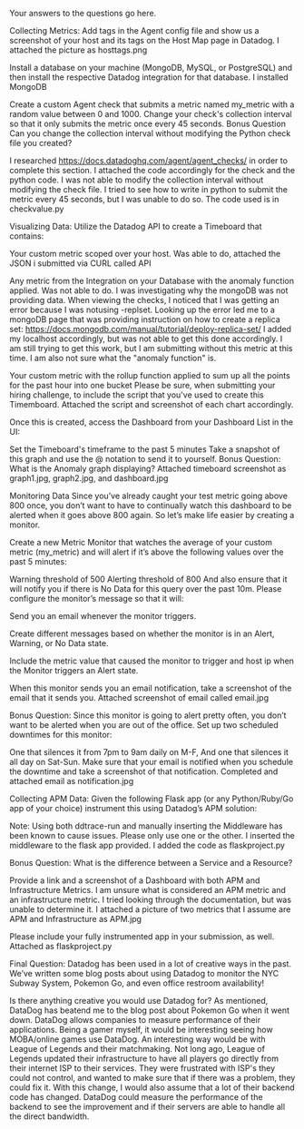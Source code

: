 Your answers to the questions go here.

Collecting Metrics:
Add tags in the Agent config file and show us a screenshot of your host and its tags on the Host Map page in Datadog.
  I attached the picture as hosttags.png

Install a database on your machine (MongoDB, MySQL, or PostgreSQL) and then install the respective Datadog integration for that database.
  I installed MongoDB

Create a custom Agent check that submits a metric named my_metric with a random value between 0 and 1000.
Change your check's collection interval so that it only submits the metric once every 45 seconds.
Bonus Question Can you change the collection interval without modifying the Python check file you created?

  I researched https://docs.datadoghq.com/agent/agent_checks/ in order to complete this section.  I attached the code accordingly for the check and the python code.  I was not able to modify the collection interval without modifying the check file.  I tried to see how to write in python to submit the metric every 45 seconds, but I was unable to do so.  The code used is in checkvalue.py

Visualizing Data:
Utilize the Datadog API to create a Timeboard that contains:

Your custom metric scoped over your host.
  Was able to do, attached the JSON i submitted via CURL called API

Any metric from the Integration on your Database with the anomaly function applied.
  Was not able to do.  I was investigating why the mongoDB was not providing data.  When viewing the checks, I noticed that I was getting an error because I was notusing -replset.  Looking up the error led me to a mongoDB page that was providing instruction on how to create a replica set:
https://docs.mongodb.com/manual/tutorial/deploy-replica-set/
I added my localhost accordingly, but was not able to get this done accordingly.  I am still trying to get this work, but I am submitting without this metric at this time.  I am also not sure what the "anomaly function" is.

Your custom metric with the rollup function applied to sum up all the points for the past hour into one bucket
Please be sure, when submitting your hiring challenge, to include the script that you've used to create this Timemboard.
  Attached the script and screenshot of each chart accordingly.


Once this is created, access the Dashboard from your Dashboard List in the UI:

Set the Timeboard's timeframe to the past 5 minutes
Take a snapshot of this graph and use the @ notation to send it to yourself.
Bonus Question: What is the Anomaly graph displaying?
  Attached timeboard screenshot as graph1.jpg, graph2.jpg, and dashboard.jpg

Monitoring Data
Since you’ve already caught your test metric going above 800 once, you don’t want to have to continually watch this dashboard to be alerted when it goes above 800 again. So let’s make life easier by creating a monitor.

Create a new Metric Monitor that watches the average of your custom metric (my_metric) and will alert if it’s above the following values over the past 5 minutes:

Warning threshold of 500
Alerting threshold of 800
And also ensure that it will notify you if there is No Data for this query over the past 10m.
Please configure the monitor’s message so that it will:

Send you an email whenever the monitor triggers.

Create different messages based on whether the monitor is in an Alert, Warning, or No Data state.

Include the metric value that caused the monitor to trigger and host ip when the Monitor triggers an Alert state.

When this monitor sends you an email notification, take a screenshot of the email that it sends you.
  Attached screenshot of email called email.jpg

Bonus Question: Since this monitor is going to alert pretty often, you don’t want to be alerted when you are out of the office. Set up two scheduled downtimes for this monitor:

One that silences it from 7pm to 9am daily on M-F,
And one that silences it all day on Sat-Sun.
Make sure that your email is notified when you schedule the downtime and take a screenshot of that notification.
  Completed and attached email as notification.jpg

Collecting APM Data:
Given the following Flask app (or any Python/Ruby/Go app of your choice) instrument this using Datadog’s APM solution:

Note: Using both ddtrace-run and manually inserting the Middleware has been known to cause issues. Please only use one or the other.
  I inserted the middleware to the flask app provided.  I added the code as flaskproject.py
  
Bonus Question: What is the difference between a Service and a Resource?

Provide a link and a screenshot of a Dashboard with both APM and Infrastructure Metrics.
  I am unsure what is considered an APM metric and an infrastructure metric.  I tried looking through the documentation, but was unable to determine it. I attached a picture of two metrics that I assume are APM and Infrastructure as APM.jpg

Please include your fully instrumented app in your submission, as well.
  Attached as flaskproject.py
  
Final Question:
Datadog has been used in a lot of creative ways in the past. We’ve written some blog posts about using Datadog to monitor the NYC Subway System, Pokemon Go, and even office restroom availability!

Is there anything creative you would use Datadog for?
  As mentioned, DataDog has beatend me to the blog post about Pokemon Go when it went down.  DataDog allows companies to measure performance of their applications.  Being a gamer myself, it would be interesting seeing how MOBA/online games use DataDog.  An interesting way would be with League of Legends and their matchmaking.  Not long ago, League of Legends updated their infrastructure to have all players go directly from their internet ISP to their services.  They were frustrated with ISP's they could not control, and wanted to make sure that if there was a problem, they could fix it.  With this change, I would also assume that a lot of their backend code has changed.  DataDog could measure the performance of the backend to see the improvement and if their servers are able to handle all the direct bandwidth.
